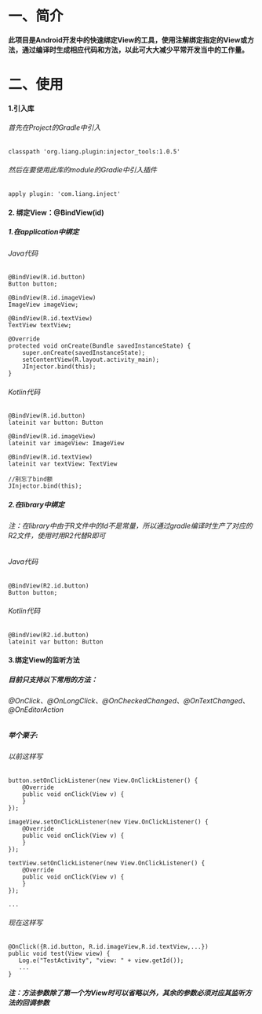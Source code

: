 # 一、简介

#### 此项目是Android开发中的快速绑定View的工具，使用注解绑定指定的View或方法，通过编译时生成相应代码和方法，以此可大大减少平常开发当中的工作量。


# 二、使用

#### 1.引入库
###### 首先在Project的Gradle中引入
```
classpath 'org.liang.plugin:injector_tools:1.0.5'
```
###### 然后在要使用此库的module的Gradle中引入插件
```
apply plugin: 'com.liang.inject'
```

#### 2. 绑定View：@BindView(id)

##### 1.在application中绑定

###### Java代码
```
@BindView(R.id.button)
Button button;

@BindView(R.id.imageView)
ImageView imageView;

@BindView(R.id.textView)
TextView textView;

@Override
protected void onCreate(Bundle savedInstanceState) {
    super.onCreate(savedInstanceState);
    setContentView(R.layout.activity_main);
    JInjector.bind(this);
}
```
###### Kotlin代码
```
@BindView(R.id.button)
lateinit var button: Button

@BindView(R.id.imageView)
lateinit var imageView: ImageView

@BindView(R.id.textView)
lateinit var textView: TextView

//别忘了bind额
JInjector.bind(this);
```
##### 2.在library中绑定

###### 注：在library中由于R文件中的Id不是常量，所以通过gradle编译时生产了对应的R2文件，使用时用R2代替R即可

###### Java代码
```
@BindView(R2.id.button)
Button button;
```
###### Kotlin代码
```
@BindView(R2.id.button)
lateinit var button: Button
```
#### 3.绑定View的监听方法
##### 目前只支持以下常用的方法：
###### @OnClick、@OnLongClick、@OnCheckedChanged、@OnTextChanged、@OnEditorAction
##### 举个栗子:
###### 以前这样写
```
button.setOnClickListener(new View.OnClickListener() {
    @Override
    public void onClick(View v) {
    }
});

imageView.setOnClickListener(new View.OnClickListener() {
    @Override
    public void onClick(View v) {
    }
});

textView.setOnClickListener(new View.OnClickListener() {
    @Override
    public void onClick(View v) {
    }
});

...
```
###### 现在这样写
```
@OnClick({R.id.button, R.id.imageView,R.id.textView,...})
public void test(View view) {
   Log.e("TestActivity", "view: " + view.getId());
   ...
}
```
##### 注：方法参数除了第一个为View时可以省略以外，其余的参数必须对应其监听方法的回调参数
